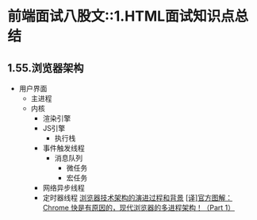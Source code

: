 # 前端面试八股文::1.HTML面试知识点总结

## 1.55.浏览器架构

* 用户界面
  * 主进程
  * 内核
    * 渲染引擎
    * JS引擎
      * 执行栈
    * 事件触发线程
      * 消息队列
        * 微任务
        * 宏任务
    * 网络异步线程
    * 定时器线程
[浏览器技术架构的演进过程和背景](https://juejin.cn/post/7035791029814951950#heading-2)
[[译]官方图解：Chrome 快是有原因的，现代浏览器的多进程架构！（Part 1）](https://juejin.cn/post/6844903701526642702#heading-7)
